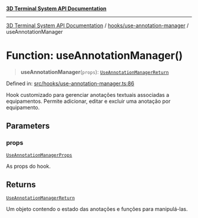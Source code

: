 [**3D Terminal System API Documentation**](../../../README.md)

***

[3D Terminal System API Documentation](../../../README.md) / [hooks/use-annotation-manager](../README.md) / useAnnotationManager

# Function: useAnnotationManager()

> **useAnnotationManager**(`props`): [`UseAnnotationManagerReturn`](../interfaces/UseAnnotationManagerReturn.md)

Defined in: [src/hooks/use-annotation-manager.ts:86](https://github.com/Dicommunitas/ThreeJS_Terminal_3D/blob/3fbd351dd3271531d3a02300dce1fb3d97e4435b/src/hooks/use-annotation-manager.ts#L86)

Hook customizado para gerenciar anotações textuais associadas a equipamentos.
Permite adicionar, editar e excluir uma anotação por equipamento.

## Parameters

### props

[`UseAnnotationManagerProps`](../interfaces/UseAnnotationManagerProps.md)

As props do hook.

## Returns

[`UseAnnotationManagerReturn`](../interfaces/UseAnnotationManagerReturn.md)

Um objeto contendo o estado das anotações e funções para manipulá-las.
